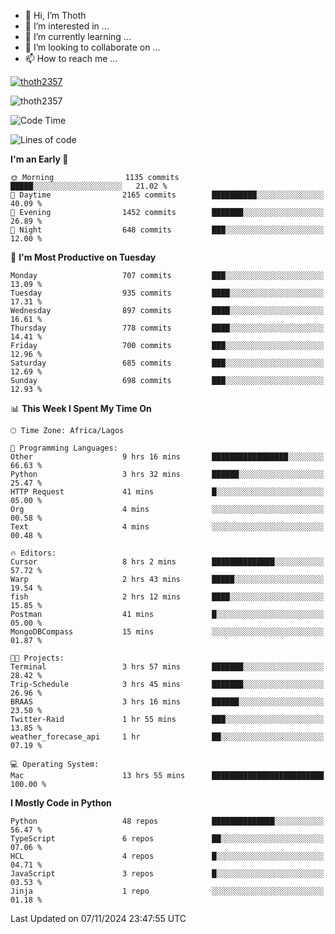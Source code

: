 <!---
thoth2357/thoth2357 is a ✨ special ✨ repository because its `README.md` (this file) appears on your GitHub profile.
You can click the Preview link to take a look at your changes.
--->

- 👋 Hi, I’m Thoth
- 👀 I’m interested in ...
- 🌱 I’m currently learning ...
- 💞️ I’m looking to collaborate on ...
- 📫 How to reach me ...


<p align="left"> <a href="https://github.com/ryo-ma/github-profile-trophy"><img src="https://github-profile-trophy.vercel.app/?username=thoth2357&theme=gruvbox&no-bg=true&no-frame=false&title=MultiLanguage,Commits,Repositories,Stars,Followers,PullRequest,Reviews,Issues" alt="thoth2357" /></a> </p>

<p align="left"> <img src="https://komarev.com/ghpvc/?username=thoth2357&label=Profile%20views&color=0e75b6&style=flat" alt="thoth2357" /> </p>

<!--START_SECTION:waka-->
![Code Time](http://img.shields.io/badge/Code%20Time-3%2C386%20hrs%2014%20mins-blue)

![Lines of code](https://img.shields.io/badge/From%20Hello%20World%20I%27ve%20Written-30.4%20million%20lines%20of%20code-blue)

**I'm an Early 🐤** 

```text
🌞 Morning                1135 commits        █████░░░░░░░░░░░░░░░░░░░░   21.02 % 
🌆 Daytime                2165 commits        ██████████░░░░░░░░░░░░░░░   40.09 % 
🌃 Evening                1452 commits        ███████░░░░░░░░░░░░░░░░░░   26.89 % 
🌙 Night                  648 commits         ███░░░░░░░░░░░░░░░░░░░░░░   12.00 % 
```
📅 **I'm Most Productive on Tuesday** 

```text
Monday                   707 commits         ███░░░░░░░░░░░░░░░░░░░░░░   13.09 % 
Tuesday                  935 commits         ████░░░░░░░░░░░░░░░░░░░░░   17.31 % 
Wednesday                897 commits         ████░░░░░░░░░░░░░░░░░░░░░   16.61 % 
Thursday                 778 commits         ████░░░░░░░░░░░░░░░░░░░░░   14.41 % 
Friday                   700 commits         ███░░░░░░░░░░░░░░░░░░░░░░   12.96 % 
Saturday                 685 commits         ███░░░░░░░░░░░░░░░░░░░░░░   12.69 % 
Sunday                   698 commits         ███░░░░░░░░░░░░░░░░░░░░░░   12.93 % 
```


📊 **This Week I Spent My Time On** 

```text
🕑︎ Time Zone: Africa/Lagos

💬 Programming Languages: 
Other                    9 hrs 16 mins       █████████████████░░░░░░░░   66.63 % 
Python                   3 hrs 32 mins       ██████░░░░░░░░░░░░░░░░░░░   25.47 % 
HTTP Request             41 mins             █░░░░░░░░░░░░░░░░░░░░░░░░   05.00 % 
Org                      4 mins              ░░░░░░░░░░░░░░░░░░░░░░░░░   00.58 % 
Text                     4 mins              ░░░░░░░░░░░░░░░░░░░░░░░░░   00.48 % 

🔥 Editors: 
Cursor                   8 hrs 2 mins        ██████████████░░░░░░░░░░░   57.72 % 
Warp                     2 hrs 43 mins       █████░░░░░░░░░░░░░░░░░░░░   19.54 % 
fish                     2 hrs 12 mins       ████░░░░░░░░░░░░░░░░░░░░░   15.85 % 
Postman                  41 mins             █░░░░░░░░░░░░░░░░░░░░░░░░   05.00 % 
MongoDBCompass           15 mins             ░░░░░░░░░░░░░░░░░░░░░░░░░   01.87 % 

🐱‍💻 Projects: 
Terminal                 3 hrs 57 mins       ███████░░░░░░░░░░░░░░░░░░   28.42 % 
Trip-Schedule            3 hrs 45 mins       ███████░░░░░░░░░░░░░░░░░░   26.96 % 
BRAAS                    3 hrs 16 mins       ██████░░░░░░░░░░░░░░░░░░░   23.50 % 
Twitter-Raid             1 hr 55 mins        ███░░░░░░░░░░░░░░░░░░░░░░   13.85 % 
weather_forecase_api     1 hr                ██░░░░░░░░░░░░░░░░░░░░░░░   07.19 % 

💻 Operating System: 
Mac                      13 hrs 55 mins      █████████████████████████   100.00 % 
```

**I Mostly Code in Python** 

```text
Python                   48 repos            ██████████████░░░░░░░░░░░   56.47 % 
TypeScript               6 repos             ██░░░░░░░░░░░░░░░░░░░░░░░   07.06 % 
HCL                      4 repos             █░░░░░░░░░░░░░░░░░░░░░░░░   04.71 % 
JavaScript               3 repos             █░░░░░░░░░░░░░░░░░░░░░░░░   03.53 % 
Jinja                    1 repo              ░░░░░░░░░░░░░░░░░░░░░░░░░   01.18 % 
```




 Last Updated on 07/11/2024 23:47:55 UTC
<!--END_SECTION:waka-->
<!--![](http://github-profile-summary-cards.vercel.app/api/cards/profile-details?username=thoth2357&theme=2077)

![](http://github-profile-summary-cards.vercel.app/api/cards/stats?username=thoth2357&theme=2077)![](http://github-profile-summary-cards.vercel.app/api/cards/productive-time?username=thoth2357&theme=2077&utcOffset=8) -->
